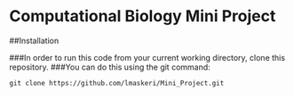 # Computational Biology Mini Project

##Installation 

###In order to run this code from your current working directory, clone this repository.
###You can do this using the git command:
```
git clone https://github.com/lmaskeri/Mini_Project.git
```







